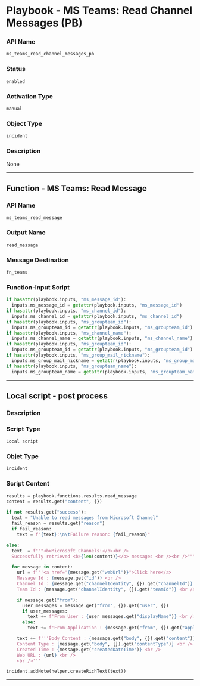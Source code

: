 <!--
    DO NOT MANUALLY EDIT THIS FILE
    THIS FILE IS AUTOMATICALLY GENERATED WITH resilient-sdk codegen
    Generated with resilient-sdk v49.0.4368
-->

# Playbook - MS Teams: Read Channel Messages (PB)

### API Name
`ms_teams_read_channel_messages_pb`

### Status
`enabled`

### Activation Type
`manual`

### Object Type
`incident`

### Description
None


---
## Function - MS Teams: Read Message

### API Name
`ms_teams_read_message`

### Output Name
`read_message`

### Message Destination
`fn_teams`

### Function-Input Script
```python
if hasattr(playbook.inputs, "ms_message_id"):
  inputs.ms_message_id = getattr(playbook.inputs, "ms_message_id")
if hasattr(playbook.inputs, "ms_channel_id"):
  inputs.ms_channel_id = getattr(playbook.inputs, "ms_channel_id")
if hasattr(playbook.inputs, "ms_groupteam_id"):
  inputs.ms_groupteam_id = getattr(playbook.inputs, "ms_groupteam_id")
if hasattr(playbook.inputs, "ms_channel_name"):
  inputs.ms_channel_name = getattr(playbook.inputs, "ms_channel_name")
if hasattr(playbook.inputs, "ms_groupteam_id"):
  inputs.ms_groupteam_id = getattr(playbook.inputs, "ms_groupteam_id")
if hasattr(playbook.inputs, "ms_group_mail_nickname"):
  inputs.ms_group_mail_nickname = getattr(playbook.inputs, "ms_group_mail_nickname")
if hasattr(playbook.inputs, "ms_groupteam_name"):
  inputs.ms_groupteam_name = getattr(playbook.inputs, "ms_groupteam_name")
```

---

## Local script - post process

### Description


### Script Type
`Local script`

### Objet Type
`incident`

### Script Content
```python
results = playbook.functions.results.read_message
content = results.get("content", {})

if not results.get("success"):
  text = "Unable to read messages from Microsoft Channel"
  fail_reason = results.get("reason")
  if fail_reason:
    text = f"{text}:\n\tFailure reason: {fail_reason}"

else:
  text  = f"""<b>Microsoft Channels:</b><br />
  Successfully retrieved <b>{len(content)}</b> messages <br /><br />"""

  for message in content:
    url = f'''<a href="{message.get("webUrl")}">Click here</a>
    Message Id : {message.get("id")} <br />
    Channel Id : {message.get("channelIdentity", {}).get("channelId")} <br />
    Team Id : {message.get("channelIdentity", {}).get("teamId")} <br />'''

    if message.get("from"):
      user_messages = message.get("from", {}).get("user", {})
      if user_messages:
        text += f'From User : {user_messages.get("displayName")} <br />'
      else:
        text += f'From Application : {message.get("from", {}).get("application", {}).get("displayName")} <br />'

    text += f'''Body Content : {message.get("body", {}).get("content")} <br />
    Content Type : {message.get("body", {}).get("contentType")} <br />
    Created Time : {message.get("createdDateTime")} <br />
    Web URL : {url} <br />
    <br />'''

incident.addNote(helper.createRichText(text))
```

---
